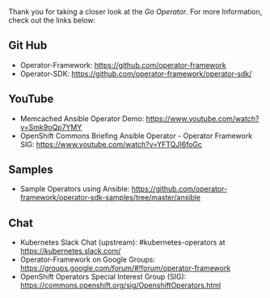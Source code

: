 Thank you for taking a closer look at the *Go Operator*.  For more
Information, check out the links below:

## Git Hub
 * Operator-Framework: https://github.com/operator-framework
 * Operator-SDK: https://github.com/operator-framework/operator-sdk/

## YouTube
* Memcached Ansible Operator Demo: https://www.youtube.com/watch?v=Smk9oQp7YMY
* OpenShift Commons Briefing Ansible Operator - Operator Framework SIG: https://www.youtube.com/watch?v=YFTQJI6foGc

## Samples
* Sample Operators using Ansible: https://github.com/operator-framework/operator-sdk-samples/tree/master/ansible

## Chat
* Kubernetes Slack Chat (upstream): #kubernetes-operators at https://kubernetes.slack.com/
* Operator-Framework on Google Groups: https://groups.google.com/forum/#!forum/operator-framework
* OpenShift Operators Special Interest Group (SIG): https://commons.openshift.org/sig/OpenshiftOperators.html
